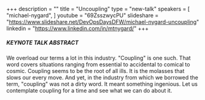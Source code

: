 +++
description = ""
title = "Uncoupling"
type = "new-talk"
speakers = [
        "michael-nygard",
]
youtube = "69ZsszwycPU"
slideshare = "https://www.slideshare.net/DevOpsDaysDFW/michael-nygard-uncoupling"
linkedin = "https://www.linkedin.com/in/mtnygard/"
+++
##### KEYNOTE TALK ABSTRACT
We overload our terms a lot in this industry. "Coupling" is one such. That word covers situations ranging from essential to accidental to comical to cosmic. Coupling seems to be the root of all ills. It is the molasses that slows our every move. And yet, in the industry from which we borrowed the term, "coupling" was not a dirty word. It meant something ingenious. Let us contemplate coupling for a time and see what we can do about it.